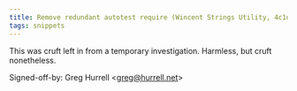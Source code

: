 ```yaml
---
title: Remove redundant autotest require (Wincent Strings Utility, 4c1d9a0)
tags: snippets
---
```


This was cruft left in from a temporary investigation. Harmless, but cruft nonetheless.

Signed-off-by: Greg Hurrell &lt;greg@hurrell.net&gt;
